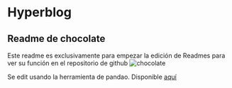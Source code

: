 # **Hyperblog**

## Readme de chocolate
Este readme es exclusivamente para empezar la edición de Readmes para ver su función en el repositorio de github ![chocolate](https://external-content.duckduckgo.com/iu/?u=https%3A%2F%2Fimage.freepik.com%2Ffree-vector%2Fcute-happy-funny-chocolate-bar-cartoon-character-illustration-icon-design-isolated_92289-1140.jpg&f=1&nofb=1 "chocolate")

Se edit usando la herramienta de pandao. Disponible [aquí](https://pandao.github.io/editor.md/en.html "aquí")